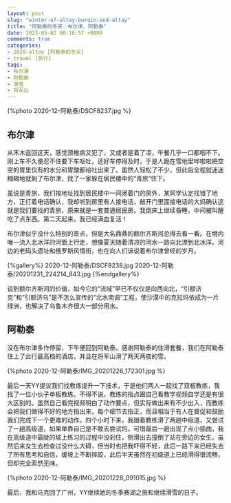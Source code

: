 ```yaml
---
layout: post
slug: "winter-of-altay-burqin-and-altay"
title: "阿勒泰的冬天：布尔津、阿勒泰"
date: 2023-05-02 00:16:57 +0800
comments: true
categories:
- 2020-altay [阿勒泰的冬天]
- travel [旅行]
tags:
- 布尔津
- 阿勒泰
- 滑雪
- 将军山
---
```


{%photo 2020-12-阿勒泰/DSCF8237.jpg %}

## 布尔津

从禾木返回这天，感觉颈椎病又犯了，又或者是着了凉，午餐几乎一口都咽不下。刚上车不久便忍不住要下车呕吐，还好车停得及时，于是人跪在雪地里哗啦啦把空空的胃里仅有的水分和胃酸都给吐出来了。虽然人轻松了不少，但此后全程就迷迷糊糊地就到了布尔津，找了一家躲在居民楼中的“青旅”住下。

虽说是青旅，我们按地址找到居民楼中一间闭着门的房外，某同学认定找错了地方，正打着电话确认，我却听到房里有人接电话，敲开门里面接电话的大妈确认这就是我们要找的青旅，原来就是一套普通居民房。我倒床上继续昏睡，中间被叫醒吃了点东西。第二天起来，我已经满血复活！

<!-- more -->

布尔津似乎没什么特别的景点，但是大名鼎鼎的额尔齐斯河总得去看一看。在境内唯一流入北冰洋的河面上行走，想像夏天随着清凉的河水一路向北漂到北冰洋。河边的老码头遗址和俄罗斯风情街，也在向人们诉说着布尔津曾经的岁月。

{%gallery%}
2020-12-阿勒泰/DSCF8238.jpg
2020-12-阿勒泰/20201231_224214_843.jpg
{%endgallery%}

说到额尔齐斯河的价值，如今它的“流域”早已不仅仅是向西向北，“引额济克”和“引额济乌”是不怎么宣传的“北水南调”工程，使沙漠中的克拉玛依成为一片绿洲，也解决了乌鲁木齐很大一部分用水。

## 阿勒泰

没在布尔津多作停留，下午便回到阿勒泰。感谢阿勒泰的住滑套餐，我们在阿勒泰住上了此行最高档的酒店，并且在将军山滑了两天两夜的雪。

{%photo 2020-12-阿勒泰/IMG_20201226_172301.jpg %}

最后一天YY提议我们找教练提升一下技术，于是他们两人一起找了双板教练，我找了一位小伙子单板教练。不得不说，教练的指点跟自己看教学视频自学还是有很大区别的。虽然自己看完视频明白了动作要点，但实际做出来有不少出入，而教练会把我们做得不好的地方指出来，每个细节去指正，而且相当于有人在督促和鼓励我们完成下一个更难的动作。四个小时下来，我跟着教练滑了两趟中级道，又尝试了一趟高级道，如果单靠自己是不敢去尝试的。可惜最后一趟出现了点小插曲，我在高级道中最陡的坡上练习的过程中没刹住，侧滑出去撞倒了站在旁边的女生。虽然后来女生去检查过没什么大碍，但当时也把我吓得不轻，此后一路下来已经失去了所有思考和自信，缓坡上不断摔跤，此后半天虽然在初级道上已经滑得很流畅，但却完全索然无味。

{%photo 2020-12-阿勒泰/IMG_20201228_091015.jpg %}

最后，我和马克回了广州，YY继续她的冬季赛湖之旅和继续滑雪的日子。
